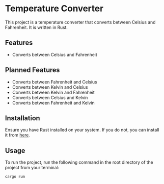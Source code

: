 # Temperature Converter

This project is a temperature converter that converts between Celsius and Fahrenheit. It is written in Rust.

## Features
- Converts between Celsius and Fahrenheit

## Planned Features
- Converts between Fahrenheit and Celsius
- Converts between Kelvin and Celsius
- Converts between Kelvin and Fahrenheit
- Converts between Celsius and Kelvin
- Converts between Fahrenheit and Kelvin

## Installation
Ensure you have Rust installed on your system. If you do not, you can install it from [here](https://www.rust-lang.org/tools/install).

## Usage

To run the project, run the following command in the root directory of the project from your terminal:
```bash
cargo run
```
